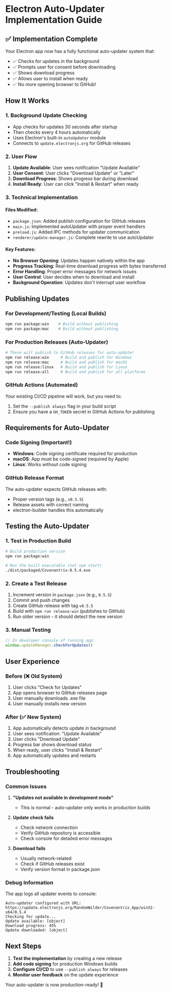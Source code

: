 # Electron Auto-Updater Implementation Guide

## ✅ Implementation Complete

Your Electron app now has a fully functional auto-updater system that:
- ✅ Checks for updates in the background
- ✅ Prompts user for consent before downloading
- ✅ Shows download progress
- ✅ Allows user to install when ready
- ✅ No more opening browser to GitHub!

## How It Works

### 1. Background Update Checking
- App checks for updates 30 seconds after startup
- Then checks every 4 hours automatically
- Uses Electron's built-in `autoUpdater` module
- Connects to `update.electronjs.org` for GitHub releases

### 2. User Flow
1. **Update Available**: User sees notification "Update Available"
2. **User Consent**: User clicks "Download Update" or "Later"
3. **Download Progress**: Shows progress bar during download
4. **Install Ready**: User can click "Install & Restart" when ready

### 3. Technical Implementation

#### Files Modified:
- `package.json`: Added publish configuration for GitHub releases
- `main.js`: Implemented autoUpdater with proper event handlers
- `preload.js`: Added IPC methods for updater communication
- `renderer/update-manager.js`: Complete rewrite to use autoUpdater

#### Key Features:
- **No Browser Opening**: Updates happen natively within the app
- **Progress Tracking**: Real-time download progress with bytes transferred
- **Error Handling**: Proper error messages for network issues
- **User Control**: User decides when to download and install
- **Background Operation**: Updates don't interrupt user workflow

## Publishing Updates

### For Development/Testing (Local Builds)
```bash
npm run package:win    # Build without publishing
npm run package:mac    # Build without publishing
```

### For Production Releases (Auto-Updater)
```bash
# These will publish to GitHub releases for auto-updater
npm run release:win     # Build and publish for Windows
npm run release:mac     # Build and publish for macOS
npm run release:linux   # Build and publish for Linux
npm run release:all     # Build and publish for all platforms
```

### GitHub Actions (Automated)
Your existing CI/CD pipeline will work, but you need to:
1. Set the `--publish always` flag in your build script
2. Ensure you have a `GH_TOKEN` secret in GitHub Actions for publishing

## Requirements for Auto-Updater

### Code Signing (Important!)
- **Windows**: Code signing certificate required for production
- **macOS**: App must be code-signed (required by Apple)
- **Linux**: Works without code signing

### GitHub Release Format
The auto-updater expects GitHub releases with:
- Proper version tags (e.g., `v0.5.5`)
- Release assets with correct naming
- electron-builder handles this automatically

## Testing the Auto-Updater

### 1. Test in Production Build
```bash
# Build production version
npm run package:win

# Run the built executable (not npm start)
./dist/packaged/Covenantrix-0.5.4.exe
```

### 2. Create a Test Release
1. Increment version in `package.json` (e.g., `0.5.5`)
2. Commit and push changes
3. Create GitHub release with tag `v0.5.5`
4. Build with `npm run release:win` (publishes to GitHub)
5. Run older version - it should detect the new version

### 3. Manual Testing
```javascript
// In developer console of running app:
window.updateManager.checkForUpdates()
```

## User Experience

### Before (❌ Old System)
1. User clicks "Check for Updates"
2. App opens browser to GitHub releases page
3. User manually downloads .exe file
4. User manually installs new version

### After (✅ New System)
1. App automatically detects update in background
2. User sees notification: "Update Available"
3. User clicks "Download Update"
4. Progress bar shows download status
5. When ready, user clicks "Install & Restart"
6. App automatically updates and restarts

## Troubleshooting

### Common Issues
1. **"Updates not available in development mode"**
   - This is normal - auto-updater only works in production builds

2. **Update check fails**
   - Check network connection
   - Verify GitHub repository is accessible
   - Check console for detailed error messages

3. **Download fails**
   - Usually network-related
   - Check if GitHub releases exist
   - Verify version format in package.json

### Debug Information
The app logs all updater events to console:
```
Auto-updater configured with URL: https://update.electronjs.org/RandomWilder/Covenantrix_App/win32-x64/0.5.4
Checking for update...
Update available: [object]
Download progress: 45%
Update downloaded: [object]
```

## Next Steps

1. **Test the implementation** by creating a new release
2. **Add code signing** for production Windows builds
3. **Configure CI/CD** to use `--publish always` for releases
4. **Monitor user feedback** on the update experience

Your auto-updater is now production-ready! 🚀
